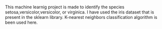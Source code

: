 This machine learnig project is made to identify the species  setosa,versicolor,versicolor, or virginica.
I have used the iris dataset that is present in the sklearn library.
K-nearest neighbors classification algorithm is been used here.
